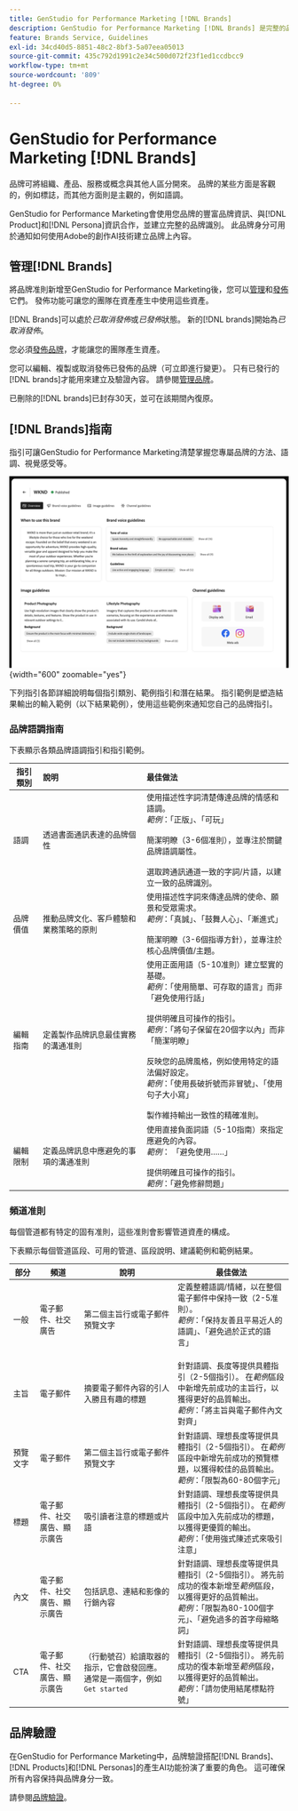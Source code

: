 ```yaml
---
title: GenStudio for Performance Marketing [!DNL Brands]
description: GenStudio for Performance Marketing [!DNL Brands] 是完整的品牌資產集合（行銷文案、影像、體驗等），可協助您建立品牌一致的內容。
feature: Brands Service, Guidelines
exl-id: 34cd40d5-8851-48c2-8bf3-5a07eea05013
source-git-commit: 435c792d1991c2e34c500d072f23f1ed1ccdbcc9
workflow-type: tm+mt
source-wordcount: '809'
ht-degree: 0%

---
```


# GenStudio for Performance Marketing [!DNL Brands]

品牌可將組織、產品、服務或概念與其他人區分開來。 品牌的某些方面是客觀的，例如標誌，而其他方面則是主觀的，例如語調。

GenStudio for Performance Marketing會使用您品牌的豐富品牌資訊、與[!DNL Product]和[!DNL Persona]資訊合作，並建立完整的品牌識別。 此品牌身分可用於通知如何使用Adobe的創作AI技術建立品牌上內容。

## 管理[!DNL Brands]

將品牌准則新增至GenStudio for Performance Marketing後，您可以[管理](/help/user-guide/guidelines/add-guidelines.md#manage-brands)和[發佈](/help/user-guide/guidelines/add-guidelines.md#publish-brand)它們。 發佈功能可讓您的團隊在資產產生中使用這些資產。

[!DNL Brands]可以處於&#x200B;_已取消發佈_&#x200B;或&#x200B;_已發佈_&#x200B;狀態。 新的[!DNL brands]開始為&#x200B;_已取消發佈_。

您必須[發佈品牌](/help/user-guide/guidelines/add-guidelines.md#publish-brand)，才能讓您的團隊產生資產。

您可以編輯、複製或取消發佈已發佈的品牌（可立即進行變更）。 只有已發行的[!DNL brands]才能用來建立及驗證內容。 請參閱[管理品牌](/help/user-guide/guidelines/add-guidelines.md#manage-brands)。

已刪除的[!DNL brands]已封存30天，並可在該期間內復原。

## [!DNL Brands]指南

指引可讓GenStudio for Performance Marketing清楚掌握您專屬品牌的方法、語調、視覺感受等。

![品牌方針](/help/assets/brands.png){width="600" zoomable="yes"}

下列指引各節詳細說明每個指引類別、範例指引和潛在結果。 指引範例是塑造結果輸出的輸入範例（以下結果範例），使用這些範例來通知您自己的品牌指引。

### 品牌語調指南

下表顯示各類品牌語調指引和指引範例。

| 指引類別 | 說明 | 最佳做法 |
| ------------------| :---------- | :---------- |
| 語調 | 透過書面通訊表達的品牌個性 | 使用描述性字詞清楚傳達品牌的情感和語調。 <br>_範例_：「正版」、「可玩」<br><br>簡潔明瞭（3-6個准則），並專注於關鍵品牌語調屬性。<br><br>選取跨通訊通道一致的字詞/片語，以建立一致的品牌識別。 |
| 品牌價值 | 推動品牌文化、客戶體驗和業務策略的原則 | 使用描述性字詞來傳達品牌的使命、願景和受眾需求。 <br>_範例_：「真誠」、「鼓舞人心」、「漸進式」<br><br>簡潔明瞭（3-6個指導方針），並專注於核心品牌價值/主題。 |
| 編輯指南 | 定義製作品牌訊息最佳實務的溝通准則 | 使用正面用語（5-10准則）建立堅實的基礎。<br>_範例_：「使用簡單、可存取的語言」而非「避免使用行話」<br><br>提供明確且可操作的指引。 <br>_範例_：「將句子保留在20個字以內」而非「簡潔明瞭」<br><br>反映您的品牌風格，例如使用特定的語法偏好設定。 <br>_範例_：「使用長破折號而非冒號」、「使用句子大小寫」<br><br>製作維持輸出一致性的精確准則。 |
| 編輯限制 | 定義品牌訊息中應避免的事項的溝通准則 | 使用直接負面詞語（5-10指南）來指定應避免的內容。 <br>_範例_： 「避免使用……」<br><br>提供明確且可操作的指引。 <br>_範例_：「避免修辭問題」 |

### 頻道准則

每個管道都有特定的固有准則，這些准則會影響管道資產的構成。

下表顯示每個管道區段、可用的管道、區段說明、建議範例和範例結果。

| 部分 | 頻道 | 說明 | 最佳做法 |
| ------------------| --------- | --------- | -------- |
| 一般 | 電子郵件、社交廣告 | 第二個主旨行或電子郵件預覽文字 | 定義整體語調/情緒，以在整個電子郵件中保持一致（2-5准則）。<br>_範例_：「保持友善且平易近人的語調」、「避免過於正式的語言」<br><br> |
| 主旨 | 電子郵件 | 摘要電子郵件內容的引人入勝且有趣的標題 | 針對語調、長度等提供具體指引（2-5個指引）。 在&#x200B;_範例_&#x200B;區段中新增先前成功的主旨行，以獲得更好的品質輸出。<br>_範例_：「將主旨與電子郵件內文對齊」 |
| 預覽文字 | 電子郵件 | 第二個主旨行或電子郵件預覽文字 | 針對語調、理想長度等提供具體指引（2-5個指引）。 在&#x200B;_範例_&#x200B;區段中新增先前成功的預覽標題，以獲得較佳的品質輸出。<br>_範例_：「限製為60-80個字元」 |
| 標題 | 電子郵件、社交廣告、顯示廣告 | 吸引讀者注意的標題或片語 | 針對語調、理想長度等提供具體指引（2-5個指引）。 在&#x200B;_範例_&#x200B;區段中加入先前成功的標題，以獲得更優質的輸出。<br>_範例_：「使用強式陳述式來吸引注意」 |
| 內文 | 電子郵件、社交廣告、顯示廣告 | 包括訊息、連結和影像的行銷內容 | 針對語調、理想長度等提供具體指引（2-5個指引）。 將先前成功的復本新增至&#x200B;_範例_&#x200B;區段，以獲得更好的品質輸出。<br>_範例_：「限製為80-100個字元」、「避免過多的首字母縮略詞」 |
| CTA | 電子郵件、社交廣告、顯示廣告 | （行動號召）給讀取器的指示，它會啟發回應。 通常是一兩個字，例如`Get started` | 針對語調、理想長度等提供具體指引（2-5個指引）。 將先前成功的復本新增至&#x200B;_範例_&#x200B;區段，以獲得更好的品質輸出。<br>_範例_：「請勿使用結尾標點符號」 |

<!-- Not in M2.1 // ### Image guidelines

Images have certain inherent guidelines that influence image composition.

The following table shows each category of image guideline, description of the category, and example guideline entries.

You can create your own categories, like Photos, Product, or Illustration imagery, and provide detailed guidelines for each category.

| Guideline category    | Description | Guideline examples |
| ------------------ | :---------- | -------- |
|Composition    | Define objects, focal point, position, aspect ratio, framing, and depth-of-field | `Ensure images are visually punchy, Avoid dull colors/shading` |
| Background     | Set the stage by describing layouts, location, places | `Should be friendly and action-oriented` |
| Restrictions   | List requirements or avoidances | `Avoid political imagery or topics, Avoid black and gray imagery, Avoid images displaying extreme strife or stress` |
| Color and tone | Specify color or color theme, palette, color interpretation and accessibility | `Use bright and bold color palette, Ensure high contrast` |
| Lighting   | Describe how highlights and shadows affect different objects| `Use natural light, Avoid using shadows` |

![Image guidelines in GenStudio for Performance Marketing](/help/assets/image-guidelines.png){width="650" zoomable="yes"}

### Logos

Add logos to your brand in the **[!UICONTROL Logos]** tab.

![Logo guidelines in GenStudio for Performance Marketing](/help/assets/logos.png){width="650" zoomable="yes"} -->

## 品牌驗證

在GenStudio for Performance Marketing中，品牌驗證搭配[!DNL Brands]、[!DNL Products]和[!DNL Personas]的產生AI功能扮演了重要的角色。 這可確保所有內容保持與品牌身分一致。

請參閱[品牌驗證](/help/user-guide/guidelines/brand-validation.md)。
